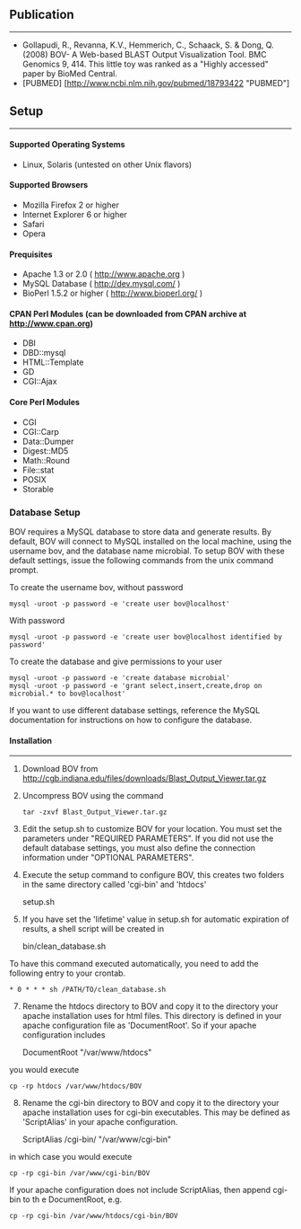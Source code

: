 ## Publication
-----------------
* Gollapudi, R., Revanna, K.V., Hemmerich, C., Schaack, S. & Dong, Q. (2008) BOV- A Web-based BLAST Output Visualization Tool. BMC Genomics 9, 414. This little toy was ranked as a "Highly accessed" paper by BioMed Central.
* [PUBMED] [http://www.ncbi.nlm.nih.gov/pubmed/18793422 "PUBMED"]

## Setup
-----------------

#### Supported Operating Systems
* Linux, Solaris (untested on other Unix flavors)

#### Supported Browsers
* Mozilla Firefox 2 or higher
* Internet Explorer 6 or higher
* Safari
* Opera

#### Prequisites
* Apache 1.3 or 2.0 ( http://www.apache.org )
* MySQL Database ( http://dev.mysql.com/ )
* BioPerl 1.5.2 or higher ( http://www.bioperl.org/ )

#### CPAN Perl Modules (can be downloaded from CPAN archive at http://www.cpan.org)
* DBI
* DBD::mysql
* HTML::Template
* GD
* CGI::Ajax

#### Core Perl Modules
* CGI
* CGI::Carp
* Data::Dumper
* Digest::MD5
* Math::Round
* File::stat
* POSIX
* Storable

### Database Setup 
BOV requires a MySQL database to store data and generate results. By default, BOV will connect to MySQL installed on the local machine, using the username bov, and the database name microbial. To setup BOV with these default settings, issue the following commands from the unix command prompt.

To create the username bov, without password

    mysql -uroot -p password -e 'create user bov@localhost'

With password

    mysql -uroot -p password -e 'create user bov@localhost identified by password'

To create the database and give permissions to your user
    
    mysql -uroot -p password -e 'create database microbial'
    mysql -uroot -p password -e 'grant select,insert,create,drop on microbial.* to bov@localhost'

If you want to use different database settings, reference the MySQL documentation for instructions on how to configure the database.


#### Installation
------------

1. Download BOV from http://cgb.indiana.edu/files/downloads/Blast_Output_Viewer.tar.gz

2. Uncompress BOV using the command 

    `tar -zxvf Blast_Output_Viewer.tar.gz`

3. Edit the setup.sh to customize BOV for your location. You must set the parameters under "REQUIRED PARAMETERS". If you did not use the default database settings, you must also define the connection information under "OPTIONAL PARAMETERS".


5. Execute the setup command to configure BOV, this creates two folders in the same 
directory called 'cgi-bin' and 'htdocs'

    setup.sh

6. If you have set the 'lifetime' value in setup.sh for automatic expiration of results, a shell script will be created in

    bin/clean_database.sh

To have this command executed automatically, you need to add the following entry to your crontab.

    * 0 * * * sh /PATH/TO/clean_database.sh
       
7. Rename the htdocs directory to BOV and copy it to the directory your apache installation uses for html files. This directory is defined in your apache configuration file as 'DocumentRoot'. So if your apache configuration includes

    DocumentRoot "/var/www/htdocs"

you would execute

    cp -rp htdocs /var/www/htdocs/BOV

8. Rename the cgi-bin directory to BOV and copy it to the directory your apache installation uses for cgi-bin executables. This may be defined as 'ScriptAlias' in your apache configuration.

    ScriptAlias /cgi-bin/ "/var/www/cgi-bin"

in which case you would execute

    cp -rp cgi-bin /var/www/cgi-bin/BOV

If your apache configuration does not include ScriptAlias, then append cgi-bin to th
e DocumentRoot, e.g.

    cp -rp cgi-bin /var/www/htdocs/cgi-bin/BOV
